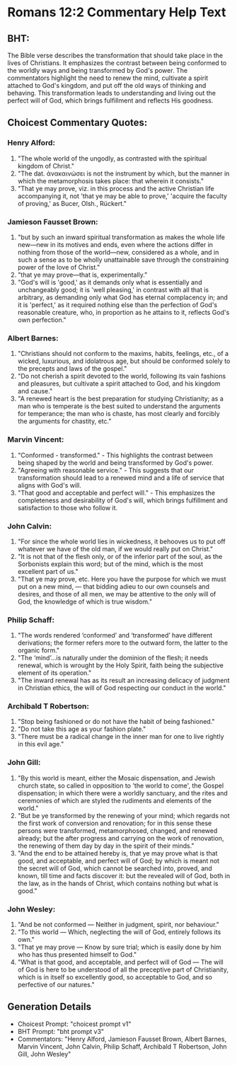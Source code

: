 # Romans 12:2 Commentary Help Text

## BHT:
The Bible verse describes the transformation that should take place in the lives of Christians. It emphasizes the contrast between being conformed to the worldly ways and being transformed by God's power. The commentators highlight the need to renew the mind, cultivate a spirit attached to God's kingdom, and put off the old ways of thinking and behaving. This transformation leads to understanding and living out the perfect will of God, which brings fulfillment and reflects His goodness.

## Choicest Commentary Quotes:
### Henry Alford:
1. "The whole world of the ungodly, as contrasted with the spiritual kingdom of Christ." 
2. "The dat. ἀνακαινώσει is not the instrument by which, but the manner in which the metamorphosis takes place: that wherein it consists." 
3. "That ye may prove, viz. in this process and the active Christian life accompanying it, not 'that ye may be able to prove,' 'acquire the faculty of proving,' as Bucer, Olsh., Rückert."

### Jamieson Fausset Brown:
1. "but by such an inward spiritual transformation as makes the whole life new—new in its motives and ends, even where the actions differ in nothing from those of the world—new, considered as a whole, and in such a sense as to be wholly unattainable save through the constraining power of the love of Christ."
2. "that ye may prove—that is, experimentally."
3. "God's will is 'good,' as it demands only what is essentially and unchangeably good; it is 'well pleasing,' in contrast with all that is arbitrary, as demanding only what God has eternal complacency in; and it is 'perfect,' as it required nothing else than the perfection of God's reasonable creature, who, in proportion as he attains to it, reflects God's own perfection."

### Albert Barnes:
1. "Christians should not conform to the maxims, habits, feelings, etc., of a wicked, luxurious, and idolatrous age, but should be conformed solely to the precepts and laws of the gospel."
2. "Do not cherish a spirit devoted to the world, following its vain fashions and pleasures, but cultivate a spirit attached to God, and his kingdom and cause."
3. "A renewed heart is the best preparation for studying Christianity; as a man who is temperate is the best suited to understand the arguments for temperance; the man who is chaste, has most clearly and forcibly the arguments for chastity, etc."

### Marvin Vincent:
1. "Conformed - transformed." - This highlights the contrast between being shaped by the world and being transformed by God's power.
2. "Agreeing with reasonable service." - This suggests that our transformation should lead to a renewed mind and a life of service that aligns with God's will.
3. "That good and acceptable and perfect will." - This emphasizes the completeness and desirability of God's will, which brings fulfillment and satisfaction to those who follow it.

### John Calvin:
1. "For since the whole world lies in wickedness, it behooves us to put off whatever we have of the old man, if we would really put on Christ."
2. "It is not that of the flesh only, or of the inferior part of the soul, as the Sorbonists explain this word; but of the mind, which is the most excellent part of us."
3. "That ye may prove, etc. Here you have the purpose for which we must put on a new mind, — that bidding adieu to our own counsels and desires, and those of all men, we may be attentive to the only will of God, the knowledge of which is true wisdom."

### Philip Schaff:
1. "The words rendered ‘conformed’ and ‘transformed’ have different derivations; the former refers more to the outward form, the latter to the organic form." 
2. "The ‘mind’...is naturally under the dominion of the flesh; it needs renewal, which is wrought by the Holy Spirit, faith being the subjective element of its operation."
3. "The inward renewal has as its result an increasing delicacy of judgment in Christian ethics, the will of God respecting our conduct in the world."

### Archibald T Robertson:
1. "Stop being fashioned or do not have the habit of being fashioned." 
2. "Do not take this age as your fashion plate." 
3. "There must be a radical change in the inner man for one to live rightly in this evil age."

### John Gill:
1. "By this world is meant, either the Mosaic dispensation, and Jewish church state, so called in opposition to 'the world to come', the Gospel dispensation; in which there were a worldly sanctuary, and the rites and ceremonies of which are styled the rudiments and elements of the world."
2. "But be ye transformed by the renewing of your mind; which regards not the first work of conversion and renovation; for in this sense these persons were transformed, metamorphosed, changed, and renewed already; but the after progress and carrying on the work of renovation, the renewing of them day by day in the spirit of their minds."
3. "And the end to be attained hereby is, that ye may prove what is that good, and acceptable, and perfect will of God; by which is meant not the secret will of God, which cannot be searched into, proved, and known, till time and facts discover it: but the revealed will of God, both in the law, as in the hands of Christ, which contains nothing but what is good."

### John Wesley:
1. "And be not conformed — Neither in judgment, spirit, nor behaviour."
2. "To this world — Which, neglecting the will of God, entirely follows its own."
3. "That ye may prove — Know by sure trial; which is easily done by him who has thus presented himself to God."
4. "What is that good, and acceptable, and perfect will of God — The will of God is here to be understood of all the preceptive part of Christianity, which is in itself so excellently good, so acceptable to God, and so perfective of our natures."


## Generation Details
- Choicest Prompt: "choicest prompt v1"
- BHT Prompt: "bht prompt v3"
- Commentators: "Henry Alford, Jamieson Fausset Brown, Albert Barnes, Marvin Vincent, John Calvin, Philip Schaff, Archibald T Robertson, John Gill, John Wesley"
